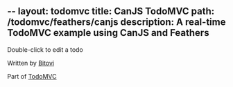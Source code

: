 --
layout: todomvc
title: CanJS TodoMVC
path: /todomvc/feathers/canjs
description: A real-time TodoMVC example using CanJS and Feathers
--

<section id="todoapp">
</section>
<footer id="info">
  <p>Double-click to edit a todo</p>
  <p>Written by <a href="http://bitovi.com">Bitovi</a></p>
  <p>Part of <a href="http://todomvc.com">TodoMVC</a></p>
</footer>
<script type="text/mustache" id="app-template">
  <todo-app>
    <header id="header">
      <h1>todos</h1>
      <input id="new-todo" placeholder="What needs to be done?" autofocus="" can-enter="createTodo">
    </header>
    <section id="main" class="{{^if todos.length}}hidden{{/if}}">
      <input id="toggle-all" type="checkbox" {{#if todos.allComplete}}checked="checked"{{/if}} can-click="toggleAll">
      <label for="toggle-all">Mark all as complete</label>
      <ul id="todo-list">
        {{#each displayList}}
        <li class="todo{{#if complete}} completed{{/if}}{{#if editing}} editing{{/if}}">
          <div class="view">
            <input class="toggle" type="checkbox" can-value="complete">
            <label can-dblclick="edit">{{text}}</label>
            <button class="destroy" can-click="destroy"></button>
          </div>
          <input class="edit" type="text" value="{{text}}" can-blur="updateTodo"
            can-keyup="cancelEditing" can-enter="updateTodo">
        </li>
        {{/each}}
      </ul>
    </section>

    <footer id="footer" class="{{^if todos.length}}hidden{{/if}}">
      <span id="todo-count">
        <strong>{{todos.remaining}}</strong> {{plural "item" todos.remaining}} left
      </span>
      <ul id="filters">
        <li>{{{link "All" undefined}}}</li>
        <li>{{{link "Active" "active"}}}</li>
        <li>{{{link "Completed" "completed"}}}</li>
      </ul>
      <button id="clear-completed" class="{{^if todos.completed.length}}hidden{{/if}}" can-click="clearCompleted">
        Clear completed
      </button>
    </footer>
  </todo-app>
</script>
<script src="http://todos.feathersjs.com/socket.io/socket.io.js"></script>
<script src="{{page.path}}/node_modules/todomvc-common/base.js"></script>
<script src="{{page.path}}/node_modules/jquery/dist/jquery.js"></script>
<script src="{{page.path}}/node_modules/canjs/can.jquery.js"></script>
<script type="text/javascript" src="{{page.path}}/node_modules/feathers-client/dist/feathers.js"></script>
<script type="text/javascript" src="{{page.path}}/node_modules/canjs-feathers/dist/canjs-feathers.js"></script>
<script src="{{page.path}}/js/models/todo.js"></script>
<script src="{{page.path}}/js/components/todo-app.js"></script>
<script src="{{page.path}}/js/app.js"></script>
